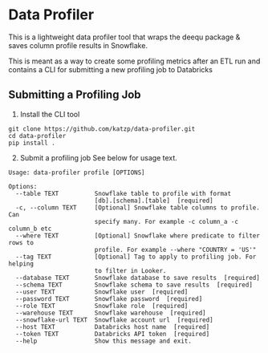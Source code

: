 # Data Profiler
This is a lightweight data profiler tool that wraps the deequ package & saves column profile results in Snowflake.

This is meant as a way to create some profiling metrics after an ETL run and contains a CLI for submitting a new profiling job to Databricks

## Submitting a Profiling Job
1. Install the CLI tool
```
git clone https://github.com/katzp/data-profiler.git
cd data-profiler
pip install .
```
2. Submit a profiling job
See below for usage text.
```
Usage: data-profiler profile [OPTIONS]

Options:
  --table TEXT          Snowflake table to profile with format
                        [db].[schema].[table]  [required]
  -c, --column TEXT     [Optional] Snowflake table columns to profile. Can    
                        specify many. For example -c column_a -c column_b etc 
  --where TEXT          [Optional] Snowflake where predicate to filter rows to
                        profile. For example --where "COUNTRY = 'US'"
  --tag TEXT            [Optional] Tag to apply to profiling job. For helping 
                        to filter in Looker.
  --database TEXT       Snowflake database to save results  [required]        
  --schema TEXT         Snowflake schema to save results  [required]
  --user TEXT           Snowflake user  [required]
  --password TEXT       Snowflake password  [required]
  --role TEXT           Snowflake role  [required]
  --warehouse TEXT      Snowflake warehouse  [required]
  --snowflake-url TEXT  Snowflake account url  [required]
  --host TEXT           Databricks host name  [required]
  --token TEXT          Databricks API token  [required]
  --help                Show this message and exit.
```